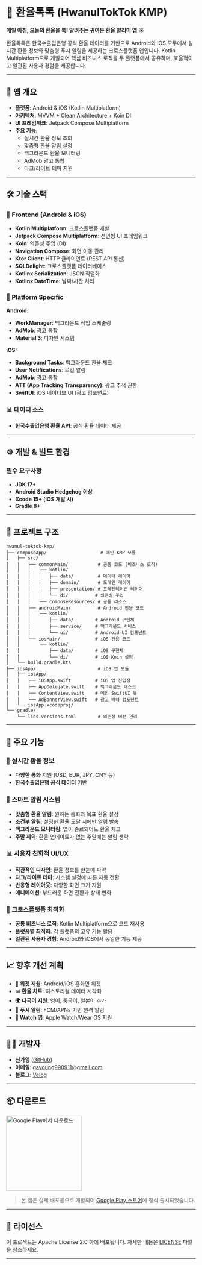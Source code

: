 # 📱 환율톡톡 (HwanulTokTok KMP)

**매일 아침, 오늘의 환율을 톡! 알려주는 귀여운 환율 알리미 앱** ☀️

환율톡톡은 한국수출입은행 공식 환율 데이터를 기반으로 Android와 iOS 모두에서 실시간 환율 정보와 맞춤형 푸시 알림을 제공하는 크로스플랫폼 앱입니다. Kotlin Multiplatform으로 개발되어 핵심 비즈니스 로직을 두 플랫폼에서 공유하며, 효율적이고 일관된 사용자 경험을 제공합니다.

---

## 📱 앱 개요

- **플랫폼**: Android & iOS (Kotlin Multiplatform)
- **아키텍처**: MVVM + Clean Architecture + Koin DI
- **UI 프레임워크**: Jetpack Compose Multiplatform
- **주요 기능**:
  - 실시간 환율 정보 조회
  - 맞춤형 환율 알림 설정
  - 백그라운드 환율 모니터링
  - AdMob 광고 통합
  - 다크/라이트 테마 지원

---

## 🛠 기술 스택

### 📱 Frontend (Android & iOS)
- **Kotlin Multiplatform**: 크로스플랫폼 개발
- **Jetpack Compose Multiplatform**: 선언형 UI 프레임워크
- **Koin**: 의존성 주입 (DI)
- **Navigation Compose**: 화면 이동 관리
- **Ktor Client**: HTTP 클라이언트 (REST API 통신)
- **SQLDelight**: 크로스플랫폼 데이터베이스
- **Kotlinx Serialization**: JSON 직렬화
- **Kotlinx DateTime**: 날짜/시간 처리

### 🔧 Platform Specific
**Android:**
- **WorkManager**: 백그라운드 작업 스케줄링
- **AdMob**: 광고 통합
- **Material 3**: 디자인 시스템

**iOS:**
- **Background Tasks**: 백그라운드 환율 체크
- **User Notifications**: 로컬 알림
- **AdMob**: 광고 통합
- **ATT (App Tracking Transparency)**: 광고 추적 권한
- **SwiftUI**: iOS 네이티브 UI (광고 컴포넌트)

### 📊 데이터 소스
- **한국수출입은행 환율 API**: 공식 환율 데이터 제공

---

## ⚙️ 개발 & 빌드 환경

### 필수 요구사항
- **JDK 17+**
- **Android Studio Hedgehog 이상**
- **Xcode 15+ (iOS 개발 시)**
- **Gradle 8+**

---

## 📂 프로젝트 구조

```
hwanul-toktok-kmp/
├── composeApp/                    # 메인 KMP 모듈
│   ├── src/
│   │   ├── commonMain/           # 공통 코드 (비즈니스 로직)
│   │   │   ├── kotlin/
│   │   │   │   ├── data/         # 데이터 레이어
│   │   │   │   ├── domain/       # 도메인 레이어
│   │   │   │   ├── presentation/ # 프레젠테이션 레이어
│   │   │   │   └── di/          # 의존성 주입
│   │   │   └── composeResources/ # 공통 리소스
│   │   ├── androidMain/          # Android 전용 코드
│   │   │   └── kotlin/
│   │   │       ├── data/        # Android 구현체
│   │   │       ├── service/     # 백그라운드 서비스
│   │   │       └── ui/          # Android UI 컴포넌트
│   │   └── iosMain/             # iOS 전용 코드
│   │       └── kotlin/
│   │           ├── data/        # iOS 구현체
│   │           └── di/          # iOS Koin 설정
│   └── build.gradle.kts
├── iosApp/                       # iOS 앱 모듈
│   ├── iosApp/
│   │   ├── iOSApp.swift         # iOS 앱 진입점
│   │   ├── AppDelegate.swift    # 백그라운드 태스크
│   │   ├── ContentView.swift    # 메인 SwiftUI 뷰
│   │   └── AdBannerView.swift   # 광고 배너 컴포넌트
│   └── iosApp.xcodeproj/
└── gradle/
    └── libs.versions.toml        # 의존성 버전 관리
```

---

## 🚀 주요 기능

### 💱 실시간 환율 정보
- **다양한 통화** 지원 (USD, EUR, JPY, CNY 등)
- **한국수출입은행 공식 데이터** 기반

### 🔔 스마트 알림 시스템
- **맞춤형 환율 알림**: 원하는 통화와 목표 환율 설정
- **조건부 알림**: 설정한 환율 도달 시에만 알림 발송
- **백그라운드 모니터링**: 앱이 종료되어도 환율 체크
- **주말 제외**: 환율 업데이트가 없는 주말에는 알림 생략

### 📊 사용자 친화적 UI/UX
- **직관적인 디자인**: 환율 정보를 한눈에 파악
- **다크/라이트 테마**: 시스템 설정에 따른 자동 전환
- **반응형 레이아웃**: 다양한 화면 크기 지원
- **애니메이션**: 부드러운 화면 전환과 상태 변화

### 📱 크로스플랫폼 최적화
- **공통 비즈니스 로직**: Kotlin Multiplatform으로 코드 재사용
- **플랫폼별 최적화**: 각 플랫폼의 고유 기능 활용
- **일관된 사용자 경험**: Android와 iOS에서 동일한 기능 제공

---

## 📈 향후 개선 계획

- **🎯 위젯 지원**: Android/iOS 홈화면 위젯
- **📊 환율 차트**: 히스토리컬 데이터 시각화
- **🌍 다국어 지원**: 영어, 중국어, 일본어 추가
- **🔔 푸시 알림**: FCM/APNs 기반 원격 알림
- **📱 Watch 앱**: Apple Watch/Wear OS 지원

---

## 👩‍💻 개발자

- **신가영** ([GitHub](https://github.com/gay00ung))
- **이메일**: gayoung990911@gmail.com
- **블로그**: [Velog](https://velog.io/@tlsrkdud0911/posts)

---

## 📦 다운로드

<a href="https://play.google.com/store/apps/details?id=net.ifmain.hwanultoktok.kmp">
  <img src="https://play.google.com/intl/en_us/badges/static/images/badges/ko_badge_web_generic.png" alt="Google Play에서 다운로드" width="200"/>
</a>

> 본 앱은 실제 배포용으로 개발되어 [Google Play 스토어](https://play.google.com/store/apps/details?id=net.ifmain.hwanultoktok.kmp)에 정식 출시되었습니다.

---

## 📄 라이선스

이 프로젝트는 Apache License 2.0 하에 배포됩니다. 자세한 내용은 [LICENSE](LICENSE) 파일을 참조하세요.

---




